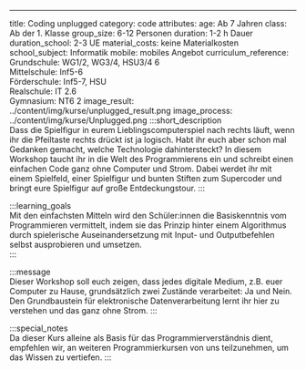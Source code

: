 ---
title: Coding unplugged
category: code
attributes:
  age: Ab 7 Jahren
  class: Ab der 1. Klasse
  group_size: 6-12 Personen
  duration: 1-2 h Dauer
  duration_school: 2-3 UE
  material_costs: keine Materialkosten
  school_subject: Informatik
  mobile: mobiles Angebot
curriculum_reference:
  Grundschule: WG1/2, WG3/4, HSU3/4 6  
  Mittelschule: Inf5-6  
  Förderschule: Inf5-7, HSU  
  Realschule: IT 2.6  
  Gymnasium: NT6 2
image_result: ../content/img/kurse/unplugged_result.png
image_process: ../content/img/kurse/Unplugged.png
:::short_description  
Dass die Spielfigur in eurem Lieblingscomputerspiel nach rechts läuft, wenn ihr die Pfeiltaste rechts drückt ist ja logisch. Habt ihr euch aber schon mal Gedanken gemacht, welche Technologie dahintersteckt? In diesem Workshop taucht ihr in die Welt des Programmierens ein und schreibt einen einfachen Code ganz ohne Computer und Strom. Dabei werdet ihr mit einem Spielfeld, einer Spielfigur und bunten Stiften zum Supercoder und bringt eure Spielfigur auf große Entdeckungstour.
:::

:::learning_goals  
Mit den einfachsten Mitteln wird den Schüler:innen die Basiskenntnis vom Programmieren vermittelt, indem sie das Prinzip hinter einem Algorithmus durch spielerische Auseinandersetzung mit Input- und Outputbefehlen selbst ausprobieren und umsetzen.     
:::

:::message  
Dieser Workshop soll euch zeigen, dass jedes digitale Medium, z.B. euer Computer zu Hause, grundsätzlich zwei Zustände verarbeitet: Ja und Nein. Den Grundbaustein für elektronische Datenverarbeitung lernt ihr hier zu verstehen und das ganz ohne Strom.
:::  

:::special_notes  
Da dieser Kurs alleine als Basis für das Programmierverständnis dient, empfehlen wir, an weiteren Programmierkursen von uns teilzunehmen, um das Wissen zu vertiefen.
:::
